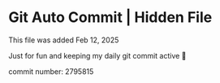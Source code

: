 # Git Auto Commit | Hidden File

This file was added Feb 12, 2025

Just for fun and keeping my daily git commit active 🤪

commit number: 2795815
